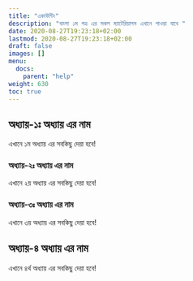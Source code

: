 ```yaml
---
title: "একাউন্টিং"
description: "বাংলা ১ম পত্র এর সকল ম্যাটেরিয়ালস এখানে পাওয়া যাবে "
date: 2020-08-27T19:23:18+02:00
lastmod: 2020-08-27T19:23:18+02:00
draft: false
images: []
menu:
  docs:
    parent: "help"
weight: 630
toc: true
---
```


## অধ্যায়-১ঃ  অধ্যায় এর নাম

এখানে ১ম অধ্যায় এর সবকিছু দেয়া হবে! 

### অধ্যায়-২ঃ  অধ্যায় এর নাম

এখানে ২য় অধ্যায় এর সবকিছু দেয়া হবে! 

### অধ্যায়-৩ঃ  অধ্যায় এর নাম

এখানে ৩য় অধ্যায় এর সবকিছু দেয়া হবে! 

## অধ্যায়-৪  অধ্যায় এর নাম

এখানে ৪র্থ অধ্যায় এর সবকিছু দেয়া হবে! 

